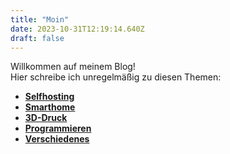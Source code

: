 ```yaml
---
title: "Moin"
date: 2023-10-31T12:19:14.640Z
draft: false
---
```


Willkommen auf meinem Blog!  
Hier schreibe ich unregelmäßig zu diesen Themen:

- **[Selfhosting][1]**
- **[Smarthome][2]**
- **[3D-Druck][3]**
- **[Programmieren][4]**
- **[Verschiedenes][5]**


[1]: posts/selfhosting/ "Selfhosting"
[2]: posts/smarthome/ "Smarthome"
[3]: posts/3d-druck/ "3D-Druck"
[4]: posts/programmieren/ "Programmieren"
[5]: posts/allgemein/ "Allgemein"